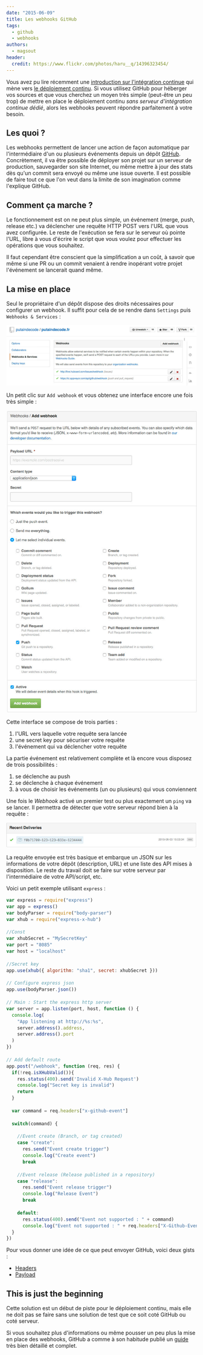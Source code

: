 ```yaml
---
date: "2015-06-09"
title: Les webhooks GitHub
tags:
  - github
  - webhooks
authors:
  - magsout
header:
  credit: https://www.flickr.com/photos/haru__q/14396323454/
---
```


Vous avez pu lire récemment une [introduction sur l'intégration
continue](/posts/ci/le-deploiement-continu/) qui mène vers [le déploiement
continu](/posts/ci/introduction/). Si vous utilisez GitHub pour héberger vos
sources et que vous cherchez un moyen très simple (peut-être un peu trop) de
mettre en place le déploiement continu _sans serveur d'intégration continue
dédié_, alors les webhooks peuvent répondre parfaitement à votre besoin.

## Les quoi ?

Les webhooks permettent de lancer une action de façon automatique par
l'intermédiaire d'un ou plusieurs événements depuis un dépôt
[GitHub](http://github.com). Concrètement, il va être possible de déployer son
projet sur un serveur de production, sauvegarder son site Internet, ou même
mettre à jour des stats dès qu'un commit sera envoyé ou même une issue ouverte.
Il est possible de faire tout ce que l'on veut dans la limite de son imagination
comme l'explique GitHub.

## Comment ça marche ?

Le fonctionnement est on ne peut plus simple, un événement (merge, push, release
etc.) va déclencher une requête HTTP POST vers l'URL que vous avez configurée.
Le reste de l'exécution se fera sur le serveur où pointe l'URL, libre à vous
d'écrire le script que vous voulez pour effectuer les opérations que vous
souhaitez.

Il faut cependant être conscient que la simplification a un coût, à savoir que
même si une PR ou un commit venaient à rendre inopérant votre projet l'événement
se lancerait quand même.

## La mise en place

Seul le propriétaire d'un dépôt dispose des droits nécessaires pour configurer
un webhook. Il suffit pour cela de se rendre dans `Settings` puis `Webhooks &
Services` :

![Settings Webhooks GitHub](setting_webhook.jpg)

Un petit clic sur `Add webhook` et vous obtenez une interface encore une fois
très simple :

![Configuration Webhooks GitHub](configuration_webhook.jpg)

Cette interface se compose de trois parties :

1. l'URL vers laquelle votre requête sera lancée
2. une secret key pour sécuriser votre requête
3. l'événement qui va déclencher votre requête

La partie événement est relativement complète et là encore vous disposez de
trois possibilités :

1. se déclenche au push
2. se déclenche à chaque événement
3. à vous de choisir les événements (un ou plusieurs) qui vous conviennent

Une fois le _Webhook_ activé un premier test ou plus exactement un `ping` va se
lancer. Il permettra de détecter que votre serveur répond bien à la requête :

![Test Webhooks request GitHub](test_webhook.jpg)

La requête envoyée est très basique et embarque un JSON sur les informations de
votre dépôt (description, URL) et une liste des API mises à disposition. Le
reste du travail doit se faire sur votre serveur par l'intermédiaire de votre
API/script, etc.

Voici un petit exemple utilisant `express` :

```js
var express = require("express")
var app = express()
var bodyParser = require("body-parser")
var xhub = require("express-x-hub")

//Const
var xhubSecret = "MySecretKey"
var port = "8085"
var host = "localhost"

//Secret key
app.use(xhub({ algorithm: "sha1", secret: xhubSecret }))

// Configure express json
app.use(bodyParser.json())

// Main : Start the express http server
var server = app.listen(port, host, function () {
  console.log(
    "App listening at http://%s:%s",
    server.address().address,
    server.address().port
  )
})

// Add default route
app.post("/webhook", function (req, res) {
  if(!req.isXHubValid()){
    res.status(400).send('Invalid X-Hub Request')
    console.log("Secret key is invalid")
    return
  }

  var command = req.headers["x-github-event"]

  switch(command) {

    //Event create (Branch, or tag created)
    case "create":
      res.send("Event create trigger")
      console.log("Create event")
      break

    //Event release (Release published in a repository)
    case "release":
      res.send("Event release trigger")
      console.log("Release Event")
      break

    default:
      res.status(400).send("Event not supported : " + command)
      console.log("Event not supported : " + req.headers["X-Github-Event"])
  }
})
```

Pour vous donner une idée de ce que peut envoyer GitHub, voici deux gists :
- [Headers](https://gist.github.com/magsout/775fba7a12f50762e279)
- [Payload](https://gist.github.com/magsout/d5b11551f3f01accfa5c)

## This is just the beginning

Cette solution est un début de piste pour le déploiement continu, mais elle ne
doit pas se faire sans une solution de test que ce soit coté GitHub ou coté
serveur.

Si vous souhaitez plus d'informations ou même pousser un peu plus la mise en
place des webhooks, GitHub a comme à son habitude publié un
[guide](https://developer.github.com/webhooks/) très bien détaillé et complet.
